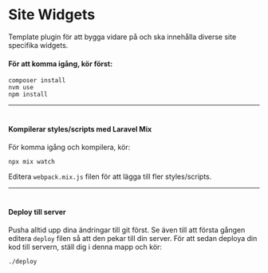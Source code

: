 # Site Widgets
Template plugin för att bygga vidare på och ska innehålla diverse site specifika widgets.

#### För att komma igång, kör först:
```
composer install
nvm use
npm install
```
-----
#
#### Kompilerar styles/scripts med Laravel Mix
För komma igång och kompilera, kör:
```
npx mix watch
```
Editera `webpack.mix.js` filen för att lägga till fler styles/scripts.

-----
#
#### Deploy till server
Pusha alltid upp dina ändringar till git först.
Se även till att första gången editera `deploy` filen så att den pekar till din server.
För att sedan deploya din kod till servern, ställ dig i denna mapp och kör:
```
./deploy
```
